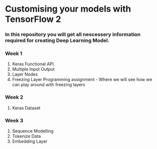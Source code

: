 # Customising your models with TensorFlow 2
### In this repository you will get all nescessery information required for creating Deep Learning Model.


### Week 1
1. Keras Functional API.
2.  Multiple Input Output
3. Layer Nodes
4. Freezing Layer
Programming assignment -  Where we will see how we can play around with freezing layers

### Week 2
1. Keras Dataset


### Week 3
1. Sequence Modelling
2. Tokenize Data  
3. Embedding Layer

